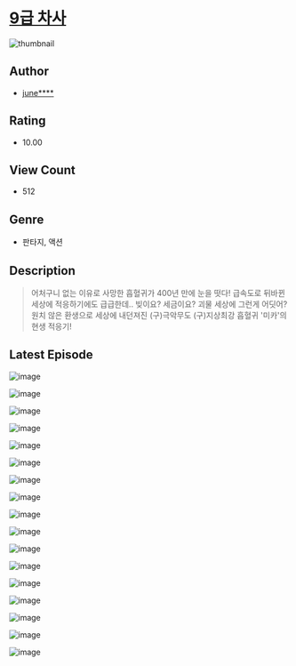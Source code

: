 # [9급 차사](https://comic.naver.com/challenge/list?titleId=810298)
![thumbnail](https://image-comic.pstatic.net/user_contents_data/challenge_comic/2023/05/23/357483/upload_3544668469049374261_480x623.jpeg)

## Author
- [june****](https://comic.naver.com/artistTitle?id=357483)

## Rating
- 10.00

## View Count
- 512

## Genre
- 판타지, 액션

## Description
> 어처구니 없는 이유로 사망한 흡혈귀가 400년 만에 눈을 떳다! 급속도로 뒤바뀐 세상에 적응하기에도 급급한데.. 빚이요? 세금이요? 괴물 세상에 그런게 어딧어? 원치 않은 환생으로 세상에 내던져진 (구)극악무도 (구)지상최강 흡혈귀 '미카'의 현생 적응기!


## Latest Episode
![image](https://image-comic.pstatic.net/user_contents_data/challenge_comic/2023/05/23/357483/upload_3474298835897114933.jpeg)

![image](https://image-comic.pstatic.net/user_contents_data/challenge_comic/2023/05/23/357483/upload_3991370585089270581.jpeg)

![image](https://image-comic.pstatic.net/user_contents_data/challenge_comic/2023/05/23/357483/upload_3617294510699657570.jpeg)

![image](https://image-comic.pstatic.net/user_contents_data/challenge_comic/2023/05/23/357483/upload_7365981549838807092.jpeg)

![image](https://image-comic.pstatic.net/user_contents_data/challenge_comic/2023/05/23/357483/upload_4122260653194240822.jpeg)

![image](https://image-comic.pstatic.net/user_contents_data/challenge_comic/2023/05/23/357483/upload_3774409259881871457.jpeg)

![image](https://image-comic.pstatic.net/user_contents_data/challenge_comic/2023/05/23/357483/upload_3617343997345870644.jpeg)

![image](https://image-comic.pstatic.net/user_contents_data/challenge_comic/2023/05/23/357483/upload_3847870018862790200.jpeg)

![image](https://image-comic.pstatic.net/user_contents_data/challenge_comic/2023/05/23/357483/upload_3487022174755382883.jpeg)

![image](https://image-comic.pstatic.net/user_contents_data/challenge_comic/2023/05/23/357483/upload_4050537272858588262.jpeg)

![image](https://image-comic.pstatic.net/user_contents_data/challenge_comic/2023/05/23/357483/upload_3544392698661516388.jpeg)

![image](https://image-comic.pstatic.net/user_contents_data/challenge_comic/2023/05/23/357483/upload_7366026646243325027.jpeg)

![image](https://image-comic.pstatic.net/user_contents_data/challenge_comic/2023/05/23/357483/upload_3544948862552781621.jpeg)

![image](https://image-comic.pstatic.net/user_contents_data/challenge_comic/2023/05/23/357483/upload_3905801972304329015.jpeg)

![image](https://image-comic.pstatic.net/user_contents_data/challenge_comic/2023/05/23/357483/upload_3631369354784957495.jpeg)

![image](https://image-comic.pstatic.net/user_contents_data/challenge_comic/2023/05/23/357483/upload_4123154547641366072.jpeg)

![image](https://image-comic.pstatic.net/user_contents_data/challenge_comic/2023/05/23/357483/upload_7147606665014108982.jpeg)
